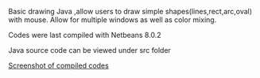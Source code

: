 Basic drawing Java ,allow users to draw simple shapes(lines,rect,arc,oval) with mouse. Allow for multiple windows as well as color mixing.

Codes were last compiled with Netbeans 8.0.2

Java source code can be viewed under src folder

[Screenshot of compiled codes](http://imgur.com/a/ZpwWv)
